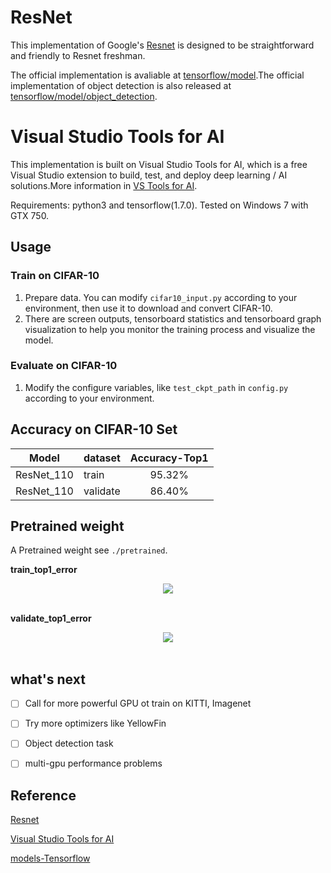 # ResNet

This implementation of Google's [Resnet](http://arxiv.org/abs/1512.03385) is designed to be straightforward and friendly to Resnet freshman. 

The official implementation is avaliable at [tensorflow/model](https://github.com/tensorflow/models/blob/master/research/slim/nets/resnet_v2.py).The official implementation of object detection is also released at [tensorflow/model/object_detection](https://github.com/tensorflow/models/tree/master/research/object_detection).

# Visual Studio Tools for AI 
This implementation is built on Visual Studio Tools for AI, which is a free Visual Studio extension to build, test, and deploy deep learning / AI solutions.More information in [VS Tools for AI](https://github.com/Microsoft/vs-tools-for-ai).

Requirements: python3 and tensorflow(1.7.0). Tested on Windows 7 with GTX 750. 


## Usage

### Train on CIFAR-10

1. Prepare data. You can modify ```cifar10_input.py``` according to your environment, then use it to download and convert CIFAR-10.
2. There are screen outputs, tensorboard statistics and tensorboard graph visualization to help you monitor the training process and visualize the model.

### Evaluate on CIFAR-10
1. Modify the configure variables, like ```test_ckpt_path``` in ```config.py``` according to your environment.

## Accuracy on CIFAR-10 Set

| Model | dataset | Accuracy-Top1 |
|--------|:--------|:---------:|
| ResNet_110 |train | 95.32% |
| ResNet_110 |validate | 86.40% |

## Pretrained weight 
A Pretrained weight see ```./pretrained```.

**train_top1_error**
<div align="center">
<img src=https://github.com/SugarMasuo/4-seu-AIGO/blob/master/ResNet-on-Tensorflow/result/train_top1_error.png"><br><br>
</div>

**validate_top1_error**
<div align="center">
<img src="https://github.com/SugarMasuo/4-seu-AIGO/blob/master/ResNet-on-Tensorflow/result/validate_top1_error.png"><br><br>
</div>



## what's next
- [ ] Call for more powerful GPU ot train on KITTI, Imagenet
- [ ] Try more optimizers like YellowFin
- [ ] Object detection task
- [ ] multi-gpu performance problems



## Reference
[Resnet](http://arxiv.org/abs/1512.03385)

[Visual Studio Tools for AI](https://github.com/Microsoft/vs-tools-for-ai)

[models-Tensorflow](https://github.com/tensorflow/models/tree/master/research)
